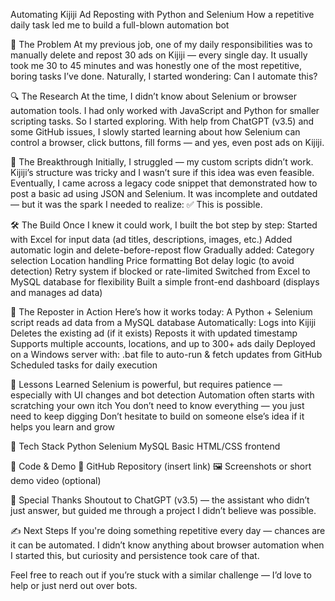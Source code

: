 Automating Kijiji Ad Reposting with Python and Selenium
How a repetitive daily task led me to build a full-blown automation bot

🧠 The Problem
At my previous job, one of my daily responsibilities was to manually delete and repost 30 ads on Kijiji — every single day.
It usually took me 30 to 45 minutes and was honestly one of the most repetitive, boring tasks I’ve done.
Naturally, I started wondering:
Can I automate this?

🔍 The Research
At the time, I didn’t know about Selenium or browser automation tools. I had only worked with JavaScript and Python for smaller scripting tasks.
So I started exploring.
With help from ChatGPT (v3.5) and some GitHub issues, I slowly started learning about how Selenium can control a browser, click buttons, fill forms — and yes, even post ads on Kijiji.

🧪 The Breakthrough
Initially, I struggled — my custom scripts didn’t work. Kijiji’s structure was tricky and I wasn’t sure if this idea was even feasible.
Eventually, I came across a legacy code snippet that demonstrated how to post a basic ad using JSON and Selenium. It was incomplete and outdated — but it was the spark I needed to realize:
✅ This is possible.

🛠️ The Build
Once I knew it could work, I built the bot step by step:
Started with Excel for input data (ad titles, descriptions, images, etc.)
Added automatic login and delete-before-repost flow Gradually added:
Category selection
Location handling
Price formatting
Bot delay logic (to avoid detection)
Retry system if blocked or rate-limited
Switched from Excel to MySQL database for flexibility
Built a simple front-end dashboard (displays and manages ad data)

🤖 The Reposter in Action
Here’s how it works today:
A Python + Selenium script reads ad data from a MySQL database Automatically:
Logs into Kijiji
Deletes the existing ad (if it exists)
Reposts it with updated timestamp
Supports multiple accounts, locations, and up to 300+ ads daily
Deployed on a Windows server with:
.bat file to auto-run & fetch updates from GitHub
Scheduled tasks for daily execution

🧵 Lessons Learned
Selenium is powerful, but requires patience — especially with UI changes and bot detection
Automation often starts with scratching your own itch
You don’t need to know everything — you just need to keep digging
Don’t hesitate to build on someone else’s idea if it helps you learn and grow

📎 Tech Stack
Python
Selenium
MySQL
Basic HTML/CSS frontend

📂 Code & Demo
🔗 GitHub Repository (insert link)
🖼️ Screenshots or short demo video (optional)

🙏 Special Thanks
Shoutout to ChatGPT (v3.5) — the assistant who didn’t just answer, but guided me through a project I didn’t believe was possible.

✍️ Next Steps
If you're doing something repetitive every day — chances are it can be automated.
I didn’t know anything about browser automation when I started this, but curiosity and persistence took care of that.

Feel free to reach out if you’re stuck with a similar challenge — I’d love to help or just nerd out over bots.

